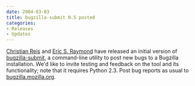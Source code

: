 ```yaml
---
date: 2004-03-03
title: bugzilla-submit 0.5 posted
categories:
- Releases
- Updates
---
```


[Christian Reis](http://www.async.com.br/~kiko/) and [Eric S. Raymond](http://www.catb.org/~esr/) have released an initial version of [bugzilla-submit](/download/#utils), a command-line utility to post new bugs to a Bugzilla installation. We'd like to invite testing and feedback on the tool and its functionality; note that it requires Python 2.3\. Post bug reports as usual to [bugzilla.mozilla.org](https://bugzilla.mozilla.org/).


